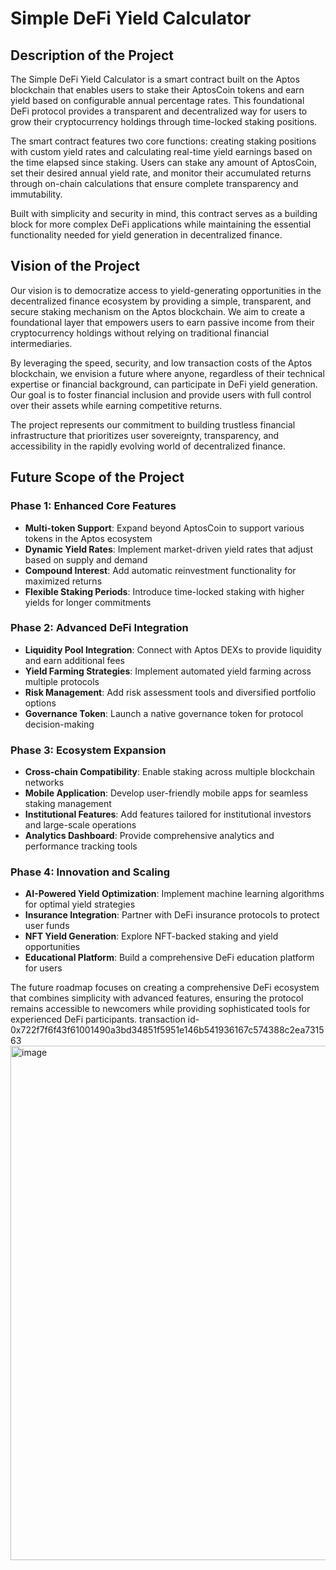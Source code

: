 # Simple DeFi Yield Calculator

## Description of the Project

The Simple DeFi Yield Calculator is a smart contract built on the Aptos blockchain that enables users to stake their AptosCoin tokens and earn yield based on configurable annual percentage rates. This foundational DeFi protocol provides a transparent and decentralized way for users to grow their cryptocurrency holdings through time-locked staking positions.

The smart contract features two core functions: creating staking positions with custom yield rates and calculating real-time yield earnings based on the time elapsed since staking. Users can stake any amount of AptosCoin, set their desired annual yield rate, and monitor their accumulated returns through on-chain calculations that ensure complete transparency and immutability.

Built with simplicity and security in mind, this contract serves as a building block for more complex DeFi applications while maintaining the essential functionality needed for yield generation in decentralized finance.

## Vision of the Project

Our vision is to democratize access to yield-generating opportunities in the decentralized finance ecosystem by providing a simple, transparent, and secure staking mechanism on the Aptos blockchain. We aim to create a foundational layer that empowers users to earn passive income from their cryptocurrency holdings without relying on traditional financial intermediaries.

By leveraging the speed, security, and low transaction costs of the Aptos blockchain, we envision a future where anyone, regardless of their technical expertise or financial background, can participate in DeFi yield generation. Our goal is to foster financial inclusion and provide users with full control over their assets while earning competitive returns.

The project represents our commitment to building trustless financial infrastructure that prioritizes user sovereignty, transparency, and accessibility in the rapidly evolving world of decentralized finance.

## Future Scope of the Project

### Phase 1: Enhanced Core Features
- **Multi-token Support**: Expand beyond AptosCoin to support various tokens in the Aptos ecosystem
- **Dynamic Yield Rates**: Implement market-driven yield rates that adjust based on supply and demand
- **Compound Interest**: Add automatic reinvestment functionality for maximized returns
- **Flexible Staking Periods**: Introduce time-locked staking with higher yields for longer commitments

### Phase 2: Advanced DeFi Integration
- **Liquidity Pool Integration**: Connect with Aptos DEXs to provide liquidity and earn additional fees
- **Yield Farming Strategies**: Implement automated yield farming across multiple protocols
- **Risk Management**: Add risk assessment tools and diversified portfolio options
- **Governance Token**: Launch a native governance token for protocol decision-making

### Phase 3: Ecosystem Expansion
- **Cross-chain Compatibility**: Enable staking across multiple blockchain networks
- **Mobile Application**: Develop user-friendly mobile apps for seamless staking management
- **Institutional Features**: Add features tailored for institutional investors and large-scale operations
- **Analytics Dashboard**: Provide comprehensive analytics and performance tracking tools

### Phase 4: Innovation and Scaling
- **AI-Powered Yield Optimization**: Implement machine learning algorithms for optimal yield strategies
- **Insurance Integration**: Partner with DeFi insurance protocols to protect user funds
- **NFT Yield Generation**: Explore NFT-backed staking and yield opportunities
- **Educational Platform**: Build a comprehensive DeFi education platform for users

The future roadmap focuses on creating a comprehensive DeFi ecosystem that combines simplicity with advanced features, ensuring the protocol remains accessible to newcomers while providing sophisticated tools for experienced DeFi participants.
transaction id- 0x722f7f6f43f61001490a3bd34851f5951e146b541936167c574388c2ea731563
<img width="1343" height="823" alt="image" src="https://github.com/user-attachments/assets/f2a09697-a57b-4cc9-bb17-cb52a77f43c9" />
